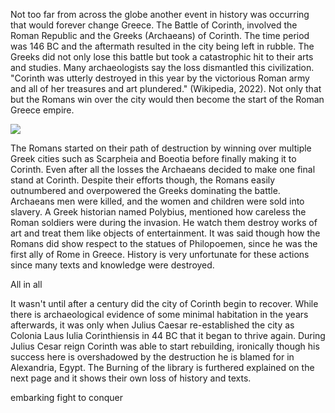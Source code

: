 Not too far from across the globe another event in history was occurring that would forever change Greece. The Battle of Corinth, involved the Roman Republic and the Greeks (Archaeans) of Corinth. The time period was 146 BC and the aftermath resulted in the city being left in rubble. The Greeks did not only lose this battle but took a catastrophic hit to their arts and studies. Many archaeologists say the loss dismantled this civilization. "Corinth was utterly destroyed in this year by the victorious Roman army and all of her treasures and art plundered." (Wikipedia, 2022). Not only that but the Romans win over the city would then become the start of the Roman Greece empire.

![](https://upload.wikimedia.org/wikipedia/commons/thumb/b/bf/Tony_robert-fleury%2C_l%27ultimo_giorno_di_corinto%2C_ante_1870.JPG/1280px-Tony_robert-fleury%2C_l%27ultimo_giorno_di_corinto%2C_ante_1870.JPG)

The Romans started on their path of destruction by winning over multiple Greek cities such as Scarpheia and Boeotia before finally making it to Corinth. Even after all the losses the Archaeans decided to make one final stand at Corinth. Despite their efforts though, the Romans easily outnumbered and overpowered the Greeks dominating the battle. Archaeans men were killed, and the women and children were sold into slavery. A Greek historian named Polybius, mentioned how careless the Roman soldiers were during the invasion. He watch them destroy works of art and treat them like objects of entertainment. It was said though how the Romans did show respect to the statues of Philopoemen, since he was the first ally of Rome in Greece. History is very unfortunate for these actions since many texts and knowledge were destroyed.

All in all 


It wasn't until after a century did the city of Corinth begin to recover. While there is archaeological evidence of some minimal habitation in the years afterwards, it was only when Julius Caesar re-established the city as Colonia Laus Iulia Corinthiensis in 44 BC that it began to thrive again. During Julius Cesar reign Corinth was able to start rebuilding, ironically though his success here is overshadowed by the destruction he is blamed for in Alexandria, Egypt. The Burning of the library is furthered explained on the next page and it shows their own loss of history and texts. 

embarking fight to conquer
